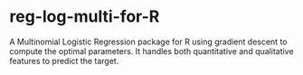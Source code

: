 # reg-log-multi-for-R
A Multinomial Logistic Regression package for R using gradient descent to compute the optimal parameters. It handles both quantitative and qualitative features to predict the target.
